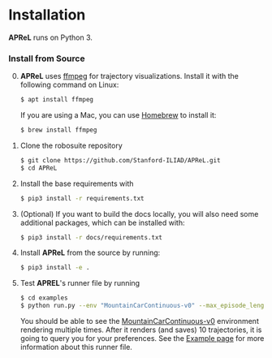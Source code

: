 # Installation
**APReL** runs on Python 3.

### Install from Source
0. **APReL** uses [ffmpeg](https://www.ffmpeg.org/) for trajectory visualizations. Install it with the following command on Linux:
   ```sh 
   $ apt install ffmpeg
   ```

   If you are using a Mac, you can use [Homebrew](https://brew.sh/) to install it:
   ```sh 
   $ brew install ffmpeg
   ```

1. Clone the robosuite repository
   ```sh 
   $ git clone https://github.com/Stanford-ILIAD/APReL.git
   $ cd APReL
   ```

2. Install the base requirements with
   ```sh
   $ pip3 install -r requirements.txt
   ```

3. (Optional) If you want to build the docs locally, you will also need some additional packages, which can be installed with:
   ```sh
   $ pip3 install -r docs/requirements.txt
   ```

4. Install **APReL** from the source by running:
   ```sh
   $ pip3 install -e .
   ```

5. Test **APREL**'s runner file by running
   ```sh
   $ cd examples
   $ python run.py --env "MountainCarContinuous-v0" --max_episode_length 100 --num_trajectories 10
   ```
   You should be able to see the [MountainCarContinuous-v0](https://gym.openai.com/envs/MountainCarContinuous-v0/) environment rendering multiple times. After it renders (and saves) 10 trajectories, it is going to query you for your preferences. See the [Example page](example.html) for more information about this runner file.